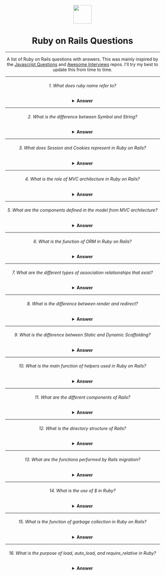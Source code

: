 <div align="center">
  <img height="60" src="https://img.icons8.com/external-tal-revivo-color-tal-revivo/512/external-rails-a-server-side-web-application-framework-written-in-ruby-logo-color-tal-revivo.png">
  <h1>Ruby on Rails Questions</h1>

---

A list of Ruby on Rails questions with answers. This was mainly inspired by the [Javascript Questions](https://github.com/lydiahallie/javascript-questions) and [Awesome Interviews](https://github.com/DopplerHQ/awesome-interview-questions#ruby-on-rails) repos. I'll try my best to update this from time to time.

---

###### 1. What does ruby name refer to?

<details><summary><b>Answer</b></summary>
<p>

- Ruby names refer to the classes, variables, methods, constants and modules that help in the creation of the program.

- These are the names that distinguish other names with the specified ruby names that are being mentioned above.

- Ruby names are useful and used to be written as it is shown. They are useful in the context of writing the programs and while generating the module.

- Ruby names refer to the classes that has to be built and through which the objects will be declared, and methods that will perform on the data that is given.

- The names are reserved such that they can’t be used anywhere else and for any other purpose. The name that is used can be in lower or upper case, letter, number or an underscore.

[Reference](https://www.careerride.com/view.aspx?id=2439)

</p>
</details>

---

###### 2. What is the difference between Symbol and String?

<details><summary><b>Answer</b></summary>
<p>

- The symbol in Ruby on rails act the same way as the string but the difference is in their behaviors that are opposite to each other.

- The difference remains in the object_id, memory and process time for both of them when used together at one time.

- Strings are considered as mutable objects. Whereas, symbols, belongs to the category of immutable.

- Strings objects are mutable so that it takes only the assignments to change the object information. Whereas, information of, immutable objects gets overwritten.

- String objects are written like
```ruby
p: “string object jack”.object_id #=>2250 or
p: “string object jack”.to_sym.object_id #=> 2260, and
p: “string object jack”. to_s_object_id #=> 2270
```

- Symbols are used to show the values for the actions like equality or non-equality to test the symbols faster then the string values.

[Reference](https://www.careerride.com/view.aspx?id=2438)

</p>
</details>

---

###### 3. What does Session and Cookies represent in Ruby on Rails?

<details><summary><b>Answer</b></summary>
<p>

- Sessions are important as they provide with useful information regarding the customer and different server side information.

- Cookies on the other hand use the store information that are stored on the client side platform or related to the browser.

- Sessions are required to store the information regarding the user’s information and the actions that he will take only.

- The session is given as:
```ruby
session [:user] = “Rohit”.
```

- The session remains till the browser till the information is getting stored and the browser is getting closed by the user for the same.

[Reference](https://www.careerride.com/view.aspx?id=2437)

</p>
</details>

---

###### 4. What is the role of MVC architecture in Ruby on Rails?

<details><summary><b>Answer</b></summary>
<p>

- MVC (Model-View-Controller) is the architecture that provides flexibility and scalability of the applications.

- It is almost having the same concept in any other language like PHP, Perl or Python. It is one of the major used architecture involved today due to its simplicity.

- Controller is the main part in this kind of architecture where it handles the request that is coming from another controller.

- Controller contacts the view and passes on the request to the view and it also interacts with the model to define the type of request.

- Model is responsible for interacting with the database and provides the responses to the controller.

- Controller takes the response and gives the response in the output form to the user that has made the request.

[Reference](https://www.careerride.com/view.aspx?id=2435)

</p>
</details>

---

###### 5. What are the components defined in the model from MVC architecture?

<details><summary><b>Answer</b></summary>
<p>

The components involved in defining the model are as follows:

- Validations: this is one of the very essential components and it defines the validations that are being put up on the input type of stream like validate_presence_of, format_of, etc.
- Relationship: this is another type of component that describe the relationship between different types of components and it shows the relationship in the form of has_one, has_many, etc.
- Callbacks: this is essential when it comes to respond after the failure and it allows the application to have certain functionality during failure. This can be given as before_save, after_save, etc.
- Validation group settings: allow users to define the installed plugin settings.
- Active record association relationship: allows current records to be actively having the relationship between one another.

[Reference](https://www.careerride.com/view.aspx?id=2434)

</p>
</details>

---

###### 6. What is the function of ORM in Ruby on Rails?

<details><summary><b>Answer</b></summary>
<p>

- ORM stands for Object Relationship Model that models the classes and helps in setting a relationship between the existing models.

- It allows the classes to be mapped to the table that is present in the database and objects get mapped to the rows in database table.

- It shows the relationship that exists between the object and frame it using the model to display the output to the users.

- It keeps the data in the database according to its relationships and performs the functions accordingly.

- It maps the database in case of any updates and update for the same if the fields are changed or new values are entered.

[Reference](https://www.careerride.com/view.aspx?id=2433)

</p>
</details>

---

###### 7. What are the different types of association relationships that exist?

<details><summary><b>Answer</b></summary>
<p>

- The association relationship depends on the number of models made in the rails application.
- To create the connection for the application the command that is required is createconnection that creates the connection between the models.
- The connection when established there is a need to show the association between the different models and this can be done using three types of associations:
- One-to-one: this is the kind of relationship that exists between one item to another item. For example: Dog->Owner.
- One-to-many: this kind of relationship or association exists between one item to many other item. Teacher-> student.
- Many-to-many: this relationship shows many items to many items association and the items are related to each other. Student->Student.

[Reference](https://www.careerride.com/view.aspx?id=2432)

</p>
</details>

---

###### 8. What is the difference between render and redirect?

<details><summary><b>Answer</b></summary>
<p>

- Redirect is a method that is used to issue the error message in case the page is not found or it issues a 302 to the browser. Whereas, render is a method used to create the content.

- Redirect is used to tell the browser to issue a new request. Whereas, render only works in case the controller is being set up properly with the variables that needs to be rendered.

- Redirect is used when the user needs to redirect its response to some other page or URL. Whereas, render method renders a page and generate a code of 200.

- Redirect is used as:
redirect_to: controller => ‘users’, :action => ‘new’

- Render is used as:
render: partial
render: new -> this will call the template named as new.rhtml without the need of redirecting it to the new action.

[Reference](https://www.careerride.com/view.aspx?id=2431)

</p>
</details>

---

###### 9. What is the difference between Static and Dynamic Scaffolding?

<details><summary><b>Answer</b></summary>
<p>

- Dynamic Scaffolding is used to give the model name that is being used with the function like: scaffold: model_name. Whereas, Static Scaffolding requires manual entry in the command and it is given as:

- Script/generate scaffold Post title: string content:text category_id: integer

- Dynamic Scaffolding automatically generates the entire content and user interface at runtime. Whereas, Static Scaffolding requires the insertion of the command to, generate the data with their fields.

- Dynamic Scaffolding doesn’t require the database to be integrated as it gets created in runtime. Whereas, Static Scaffolding requires the database to, be migrated.

- Dynamic Scaffolding allows the generation of new, edit and deletes methods for the use in application. Whereas, Static Scaffolding doesn’t allow any such generation to, take place.

[Reference](https://www.careerride.com/view.aspx?id=2430)

</p>
</details>

---

###### 10. What is the main function of helpers used in Ruby on Rails?

<details><summary><b>Answer</b></summary>
<p>

- Helpers are the functionality provided by the View for the modules to provide the help classes in MVC architecture.

- Helpers provide the method that automatically used in the view. It helps the controller to take the pre- defined classes given in helper.

- Helpers provide shortcuts to display the code that are used in the programming of the application and used to have the views.

- Helpers allows user to see the structure of the output if the view file is having the less classes and written in a clear manner.

- Helper classes are used to provide the functionality that is required to create an application.

[Reference](https://www.careerride.com/view.aspx?id=2427)

</p>
</details>

---

###### 11. What are the different components of Rails?

<details><summary><b>Answer</b></summary>
<p>

The components used in Rails are as follows:

- Action Controller: it is the component that manages all other controllers and process the incoming request to the Rails application.
-  It extracts the parameters and dispatches the response when an action is performed on the application.
-  It provides services like session management, template rendering and redirect management.

- Action View: it manages the views of the Rails application and it creates the output in both HTML and XML format.
-  It also provides the management of the templates and gives the AJAX support that is being used with the application.

- Active Record: It provides the base platform for the models and gets used in the Rails application. It provides the database independence, CRUID functionality, search capability and setting the relationship between different models.

- Action Mailer: It is a framework that provides email services to build the platform on which flexible templates can be implemented.

[Reference](https://www.careerride.com/view.aspx?id=2426)

</p>
</details>

---

###### 12. What is the directory structure of Rails?

<details><summary><b>Answer</b></summary>
<p>

The directory structure of Rails includes the following:

- app/ - this is the folder that consists of controller, models and views of the appliation.

- config/- this folder consists of the configuration of the application that consists of runtime rules, routes, databases, etc.

- db/- this folder consists the database schema that is being currently used. It also has the information regarding the database migration.

- doc/- this is the folder that consists of all the documentation that is required to be used with the application.

- lib/- this folder consists of the extended modules and the libraries that is being used by the application

- log/- this folder consists of the logs that is being generated during the execution of the application.

- public/- this folder consists of the CSS, images and JavaScript folder to be used in the public domain with the application.

[Reference](https://www.careerride.com/view.aspx?id=2425)

</p>
</details>

---

###### 13. What are the functions performed by Rails migration?

<details><summary><b>Answer</b></summary>
<p>

- Rails migration allows the creation of the table and provides the functionality that can be performed on a table with the following commands:
```ruby
create_table(name, options)
drop_table(name)
rename_table(old_name, new_name)
add_column(table_name, column_name, type, options)
rename_column(table_name, column_name, type, options)
```

- Rails Migration also allows the use of pre-defined data type in the application as it supports all the data types. The data types consist of string, integer, float, etc.

- Rails Migration allows the users to use the valid column options like 
```ruby
limit (:limit=> “50”), default (:default => “hello”), and null (:null => false implies NOT NULL)
```

[Reference](https://www.careerride.com/view.aspx?id=2424)

</p>
</details>

---

###### 14. What is the use of $ in Ruby?

<details><summary><b>Answer</b></summary>
<p>

-$ in Ruby is treated as a global variable and it is used in a class variable that starts with an @sign and followed by upper or lower case letters.

-Class variable can be shared between many other objects of the class and each of the class variables exists for each given class.

-The $ (global variable) is followed by the name character and it defines the scope of the variable that is to be used.

-The global variable can use other punctuation characters like $_ and $-a. The example is given as:

```ruby
class Test
def h
Ã‚ $a = 5
Ã‚ @b = 4
while $a > 0
puts $a
$a= $a - 1
end
end
end
test = Test.new
test.h
puts $aÃ‚ Ã‚ Ã‚ Ã‚ Ã‚ Ã‚ Ã‚ Ã‚ Ã‚ Ã‚ Ã‚ Ã‚ Ã‚ Ã‚ Ã‚ Ã‚ Ã‚ Ã‚ Ã‚ Ã‚ # 10
puts @bÃ‚ Ã‚ Ã‚ Ã‚ Ã‚ Ã‚ Ã‚ Ã‚ Ã‚ Ã‚ Ã‚ Ã‚ Ã‚ Ã‚ Ã‚ Ã‚ Ã‚ Ã‚ Ã‚ #nil
```

[Reference](https://www.careerride.com/view.aspx?id=2423)

</p>
</details>

---

###### 15. What is the function of garbage collection in Ruby on Rails?

<details><summary><b>Answer</b></summary>
<p>

- Garbage collection allows the removal of the pointer values that is left behind when the execution of the program ends.

- It frees the programmer from tracking the object that is being created dynamically on runtime.

- It provides a provision to remove the inaccessible objects from the memory and frees it so that other processes can use it.

- Garbage collection is used as:
```ruby
x = Object.new
# this object is in use and it is residing in the memory. If it is not used then the status says
x = nil
# this means that the object can be removed from the memory and the memory can be freed for the other processes to run.
```

[Reference](https://www.careerride.com/view.aspx?id=2421)

</p>
</details>

---

###### 16. What is the purpose of load, auto_load, and require_relative in Ruby?

<details><summary><b>Answer</b></summary>
<p>
- Load allows the process or a method to be loaded in the memory and it actually processes the execution of the program used in a separate file.

It includes the classes, modules, methods and other files that executes in the current scope that is being defined.
It performs the inclusion operation and reprocesses the whole code every time the load is being called.

- Auto_load: this initiates the method that is in hat file and allows the interpreter to call the method.

- require_relative: allows the loading to take place of the local folders and files.

[Reference](https://www.careerride.com/view.aspx?id=2419)

</p>
</details>
